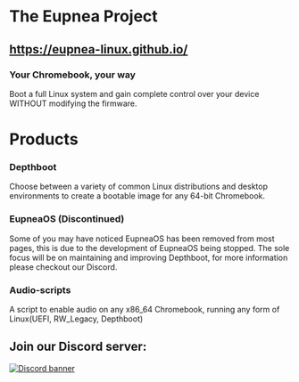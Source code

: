# The Eupnea Project

## https://eupnea-linux.github.io/

### **Your Chromebook, your way**

Boot a full Linux system and gain complete control over your device WITHOUT modifying the firmware.

# Products

### Depthboot

Choose between a variety of common Linux distributions and desktop environments to create a bootable image for any
64-bit Chromebook.

### EupneaOS (Discontinued)

Some of you may have noticed EupneaOS has been removed from most pages, this is due to the development of EupneaOS being stopped. 
The sole focus will be on maintaining and improving Depthboot, for more information please checkout our Discord. 

### Audio-scripts

A script to enable audio on any x86_64 Chromebook, running any form of Linux(UEFI, RW_Legacy, Depthboot)

## Join our Discord server:

[<img src="https://discordapp.com/api/guilds/994245999822381076/widget.png?style=banner2" alt="Discord banner"></img>](https://discord.gg/XwRHSUbSmu)
